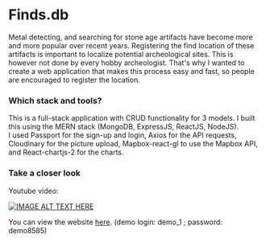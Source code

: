 # Finds.db

Metal detecting, and searching for stone age artifacts have become more and more popular over recent years. Registering the find location of these artifacts is important to localize potential archeological sites. This is however not done by every hobby archeologist. That's why I wanted to create a web application that makes this process easy and fast, so people are encouraged to register the location.

### Which stack and tools?

This is a full-stack application with CRUD functionality for 3 models. 
I built this using the MERN stack (MongoDB, ExpressJS, ReactJS, NodeJS).</br>
I used Passport for the sign-up and login, Axios for the API requests, Cloudinary for the picture upload, Mapbox-react-gl to use the Mapbox API, and React-chartjs-2 for the charts.

### Take a closer look

Youtube video:

[![IMAGE ALT TEXT HERE](https://img.youtube.com/vi/xbvWS05uRoI/0.jpg)](https://www.youtube.com/watch?v=xbvWS05uRoI)

You can view the website [here](https://finds-db.herokuapp.com/). (demo login: demo_1 ; password: demo8585)
